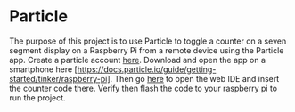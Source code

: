 # Particle
The purpose of this project is to use Particle to toggle a counter on a seven segment display on a Raspberry Pi from a remote device using the Particle app.
Create a particle account [here](https://login.particle.io/signup).
Download and open the app on a smartphone here [https://docs.particle.io/guide/getting-started/tinker/raspberry-pi].
Then go [here](build.particle.io) to open the web IDE and insert the counter code there.
Verify then flash the code to your raspberry pi to run the project.
